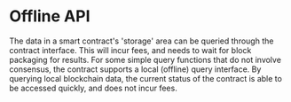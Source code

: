# Offline API

The data in a smart contract's 'storage' area can be queried through the contract interface. This will incur fees, and needs to wait for block packaging for results. For some simple query functions that do not involve consensus, the contract supports a local (offline) query interface. By querying local blockchain data, the current status of the contract is able to be accessed quickly, and does not incur fees.